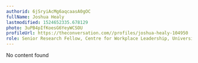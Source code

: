 ```yaml
---
authorid: 6jSryiAcMg6aqcaasA0gOC
fullName: Joshua Healy
lastmodified: 1524652335.678129
photo: 3uPB4pIfKoesG6YeyWCSOU
profileUrl: https://theconversation.com//profiles/joshua-healy-104950
role: Senior Research Fellow, Centre for Workplace Leadership, University of Melbourne
---
```

No content found